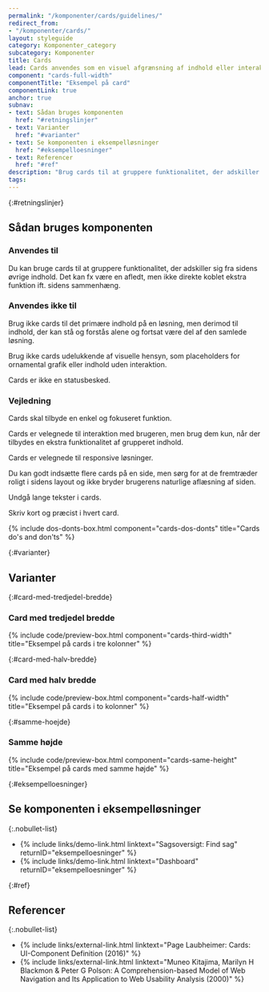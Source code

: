 ```yaml
---
permalink: "/komponenter/cards/guidelines/"
redirect_from:
- "/komponenter/cards/"
layout: styleguide
category: Komponenter_category
subcategory: Komponenter
title: Cards
lead: Cards anvendes som en visuel afgrænsning af indhold eller interaktionselementer, der omhandler samme emne.
component: "cards-full-width"
componentTitle: "Eksempel på card"
componentLink: true
anchor: true
subnav:
- text: Sådan bruges komponenten
  href: "#retningslinjer"
- text: Varianter
  href: "#varianter"
- text: Se komponenten i eksempelløsninger
  href: "#eksempelloesninger"
- text: Referencer
  href: "#ref"
description: "Brug cards til at gruppere funktionalitet, der adskiller sig fra sidens øvrige indhold"
tags:
---
```


{:#retningslinjer}
## Sådan bruges komponenten

### Anvendes til

Du kan bruge cards til at gruppere funktionalitet, der adskiller sig fra sidens øvrige indhold. Det kan fx være en afledt, men ikke direkte koblet ekstra funktion ift. sidens sammenhæng.

### Anvendes ikke til

Brug ikke cards til det primære indhold på en løsning, men derimod til indhold, der kan stå og forstås alene og fortsat være del af den samlede løsning.

Brug ikke cards udelukkende af visuelle hensyn, som placeholders for ornamental grafik eller indhold uden interaktion.

Cards er ikke en statusbesked.

### Vejledning

Cards skal tilbyde en enkel og fokuseret funktion. 

Cards er velegnede til interaktion med brugeren, men brug dem kun, når der tilbydes en ekstra funktionalitet af grupperet indhold.

Cards er velegnede til responsive løsninger.

Du kan godt indsætte flere cards på en side, men sørg for at de fremtræder roligt i sidens layout og ikke bryder brugerens naturlige aflæsning af siden.

Undgå lange tekster i cards.

Skriv kort og præcist i hvert card.

{% include dos-donts-box.html component="cards-dos-donts" title="Cards do's and don'ts" %}

{:#varianter}
## Varianter

{:#card-med-tredjedel-bredde}
### Card med tredjedel bredde

{% include code/preview-box.html component="cards-third-width" title="Eksempel på cards i tre kolonner" %}

{:#card-med-halv-bredde}
### Card med halv bredde

{% include code/preview-box.html component="cards-half-width" title="Eksempel på cards i to kolonner" %}

{:#samme-hoejde}
### Samme højde

{% include code/preview-box.html component="cards-same-height" title="Eksempel på cards med samme højde" %}

{:#eksempelloesninger}
## Se komponenten i eksempelløsninger

{:.nobullet-list}
- {% include links/demo-link.html linktext="Sagsoversigt: Find sag" returnID="eksempelloesninger" %}
- {% include links/demo-link.html linktext="Dashboard" returnID="eksempelloesninger" %}

{:#ref}
## Referencer

{:.nobullet-list}
- {% include links/external-link.html linktext="Page Laubheimer: Cards: UI-Component Definition (2016)" %}
- {% include links/external-link.html linktext="Muneo Kitajima, Marilyn H Blackmon & Peter G Polson: A Comprehension-based Model of Web Navigation and Its Application to Web Usability Analysis (2000)" %}
